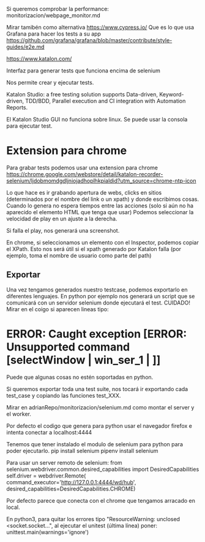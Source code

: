 Si queremos comprobar la performance: monitorizacion/webpage_monitor.md


Mirar tamibén como alternativa https://www.cypress.io/
Que es lo que usa Grafana para hacer los tests a su app
https://github.com/grafana/grafana/blob/master/contribute/style-guides/e2e.md


https://www.katalon.com/

Interfaz para generar tests que funciona encima de selenium

Nos permite crear y ejecutar tests.

Katalon Studio: a free testing solution supports Data-driven, Keyword-driven, TDD/BDD,  Parallel execution and CI integration with Automation Reports.



El Katalon Studio GUI no funciona sobre linux. Se puede usar la consola para ejecutar test.


# Extension para chrome
Para grabar tests podemos usar una extension para chrome
https://chrome.google.com/webstore/detail/katalon-recorder-selenium/ljdobmomdgdljniojadhoplhkpialdid?utm_source=chrome-ntp-icon

Lo que hace es ir grabando apertura de webs, clicks en sitios (determinados por el nombre del link o un xpath) y donde escribimos cosas.
Cuando lo genera no espera tiempos entre las acciones (solo si aún no ha aparecido el elemento HTML que tenga que usar)
Podemos seleccionar la velocidad de play en un ajuste a la derecha.

Si falla el play, nos generará una screenshot.

En chrome, si seleccionamos un elemento con el Inspector, podemos copiar el XPath. Esto nos será útil si el xpath generado por Katalon falla (por ejemplo, toma el nombre de usuario como parte del path)


## Exportar
Una vez tengamos generados nuestro testcase, podemos exportarlo en diferentes lenguajes.
En python por ejemplo nos generará un script que se comunicará con un servidor selenium donde ejecutará el test.
CUIDADO! Mirar en el coigo si aparecen lineas tipo:
  # ERROR: Caught exception [ERROR: Unsupported command [selectWindow | win_ser_1 | ]]
Puede que algunas cosas no estén soportadas en python.

Si queremos exportar toda una test suite, nos tocará ir exportando cada test_case y copiando las funciones test_XXX.

Mirar en adrianRepo/monitorizacion/selenium.md como montar el server y el worker.

Por defecto el codigo que genera para python usar el navegador firefox e intenta conectar a localhost:4444

Tenemos que tener instalado el modulo de selenium para python para poder ejecutarlo.
  pip install selenium
  pipenv install selenium

Para usar un server remoto de selenium:
from selenium.webdriver.common.desired_capabilities import DesiredCapabilities
self.driver = webdriver.Remote(
   command_executor='http://127.0.0.1:4444/wd/hub',
   desired_capabilities=DesiredCapabilities.CHROME)

Por defecto parece que conecta con el chrome que tengamos arracado en local.



En python3, para quitar los errores tipo "ResourceWarning: unclosed <socket.socket...", al ejecutar el unitest (última línea) poner:
	unittest.main(warnings='ignore')
